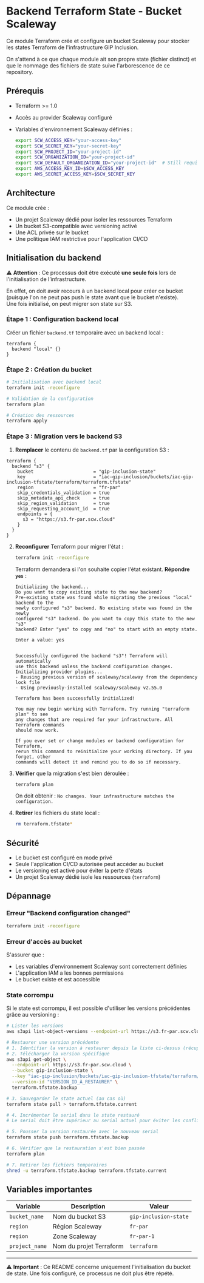 # Backend Terraform State - Bucket Scaleway

Ce module Terraform crée et configure un bucket Scaleway pour stocker les states Terraform de l'infrastructure GIP Inclusion.

On s'attend à ce que chaque module ait son propre state (fichier distinct) et que le nommage des fichiers de state suive l'arborescence de ce repository.

## Prérequis

- Terraform >= 1.0
- Accès au provider Scaleway configuré
- Variables d'environnement Scaleway définies :

  ```bash
  export SCW_ACCESS_KEY="your-access-key"
  export SCW_SECRET_KEY="your-secret-key"
  export SCW_PROJECT_ID="your-project-id"
  export SCW_ORGANIZATION_ID="your-project-id"
  export SCW_DEFAULT_ORGANIZATION_ID="your-project-id"  # Still required despite the documentation...
  export AWS_ACCESS_KEY_ID=$SCW_ACCESS_KEY
  export AWS_SECRET_ACCESS_KEY=$SCW_SECRET_KEY
  ```

## Architecture

Ce module crée :
- Un projet Scaleway dédié pour isoler les ressources Terraform
- Un bucket S3-compatible avec versioning activé
- Une ACL privée sur le bucket
- Une politique IAM restrictive pour l'application CI/CD

## Initialisation du backend

⚠️ **Attention** : Ce processus doit être exécuté **une seule fois** lors de l'initialisation de l’infrastructure.

En effet, on doit avoir recours à un backend local pour créer ce bucket (puisque l'on ne peut pas push le state avant que le bucket n'existe).  
Une fois initialisé, on peut migrer son state sur S3.

### Étape 1 : Configuration backend local

Créer un fichier `backend.tf` temporaire avec un backend local :

```hcl
terraform {
  backend "local" {}
}
```

### Étape 2 : Création du bucket

```bash
# Initialisation avec backend local
terraform init -reconfigure

# Validation de la configuration
terraform plan

# Création des ressources
terraform apply
```

### Étape 3 : Migration vers le backend S3

1. **Remplacer** le contenu de `backend.tf` par la configuration S3 :

```hcl
terraform {
  backend "s3" {
    bucket                      = "gip-inclusion-state"
    key                         = "iac-gip-inclusion/buckets/iac-gip-inclusion-tfstate/terraform/terraform.tfstate"
    region                      = "fr-par"
    skip_credentials_validation = true
    skip_metadata_api_check     = true
    skip_region_validation      = true
    skip_requesting_account_id  = true
    endpoints = {
      s3 = "https://s3.fr-par.scw.cloud"
    }
  }
}
```

2. **Reconfigurer** Terraform pour migrer l'état :

    ```bash
    terraform init -reconfigure
    ```

    Terraform demandera si l'on souhaite copier l'état existant. **Répondre `yes`** :

    ```
    Initializing the backend...
    Do you want to copy existing state to the new backend?
    Pre-existing state was found while migrating the previous "local" backend to the
    newly configured "s3" backend. No existing state was found in the newly
    configured "s3" backend. Do you want to copy this state to the new "s3"
    backend? Enter "yes" to copy and "no" to start with an empty state.

    Enter a value: yes


    Successfully configured the backend "s3"! Terraform will automatically
    use this backend unless the backend configuration changes.
    Initializing provider plugins...
    - Reusing previous version of scaleway/scaleway from the dependency lock file
    - Using previously-installed scaleway/scaleway v2.55.0

    Terraform has been successfully initialized!

    You may now begin working with Terraform. Try running "terraform plan" to see
    any changes that are required for your infrastructure. All Terraform commands
    should now work.

    If you ever set or change modules or backend configuration for Terraform,
    rerun this command to reinitialize your working directory. If you forget, other
    commands will detect it and remind you to do so if necessary.
    ```

3. **Vérifier** que la migration s'est bien déroulée :

    ```bash
    terraform plan
    ```

    On doit obtenir : `No changes. Your infrastructure matches the configuration.`

4. **Retirer** les fichiers du state local :

    ```bash
    rm terraform.tfstate*
    ```

## Sécurité

- Le bucket est configuré en mode privé
- Seule l'application CI/CD autorisée peut accéder au bucket
- Le versioning est activé pour éviter la perte d'états
- Un projet Scaleway dédié isole les ressources (`terraform`)

## Dépannage

### Erreur "Backend configuration changed"

```bash
terraform init -reconfigure
```

### Erreur d'accès au bucket

S'assurer que :
- Les variables d'environnement Scaleway sont correctement définies
- L'application IAM a les bonnes permissions
- Le bucket existe et est accessible

### State corrompu

Si le state est corrompu, il est possible d'utiliser les versions précédentes grâce au versioning :

```bash
# Lister les versions
aws s3api list-object-versions --endpoint-url https://s3.fr-par.scw.cloud --bucket gip-inclusion-state --prefix "iac-gip-inclusion/buckets/iac-gip-inclusion-tfstate/terraform/"

# Restaurer une version précédente
# 1. Identifier la version à restaurer depuis la liste ci-dessus (récupérer le VersionId)
# 2. Télécharger la version spécifique
aws s3api get-object \
  --endpoint-url https://s3.fr-par.scw.cloud \
  --bucket gip-inclusion-state \
  --key "iac-gip-inclusion/buckets/iac-gip-inclusion-tfstate/terraform/terraform.tfstate" \
  --version-id "VERSION_ID_À_RESTAURER" \
  terraform.tfstate.backup

# 3. Sauvegarder le state actuel (au cas où)
terraform state pull > terraform.tfstate.current

# 4. Incrémenter le serial dans le state restauré
# Le serial doit être supérieur au serial actuel pour éviter les conflits

# 5. Pousser la version restaurée avec le nouveau serial
terraform state push terraform.tfstate.backup

# 6. Vérifier que la restauration s'est bien passée
terraform plan

# 7. Retirer les fichiers temporaires
shred -u terraform.tfstate.backup terraform.tfstate.current
```

## Variables importantes

| Variable | Description | Valeur |
|----------|-------------|--------|
| `bucket_name` | Nom du bucket S3 | `gip-inclusion-state` |
| `region` | Région Scaleway | `fr-par` |
| `region` | Zone Scaleway | `fr-par-1` |
| `project_name` | Nom du projet Terraform | `terraform` |

---

⚠️ **Important** : Ce README concerne uniquement l'initialisation du bucket de state. Une fois configuré, ce processus ne doit plus être répété.
